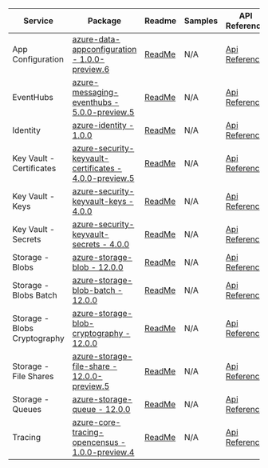 | Service | Package | Readme | Samples | API Reference | Changelog |
| ------- | ------- | ------ | ------- | ------------- | --------- |
| App Configuration | [azure-data-appconfiguration - 1.0.0-preview.6](https://search.maven.org/artifact/com.azure/azure-data-appconfiguration/1.0.0-preview.6/jar/) | [ReadMe](https://github.com/Azure/azure-sdk-for-java/blob/azure-data-appconfiguration_1.0.0-preview.6/sdk/appconfiguration/azure-data-appconfiguration/README.md) | N/A | [Api Reference](https://azuresdkdocs.blob.core.windows.net/$web/java/azure-data-appconfiguration/1.0.0-preview.6/index.html) | [ChangeLog](https://github.com/Azure/azure-sdk-for-java/blob/azure-data-appconfiguration_1.0.0-preview.6/sdk/appconfiguration/azure-data-appconfiguration/CHANGELOG.md) |
| EventHubs | [azure-messaging-eventhubs - 5.0.0-preview.5](https://search.maven.org/artifact/com.azure/azure-messaging-eventhubs/5.0.0-preview.5/jar/) | [ReadMe](https://github.com/Azure/azure-sdk-for-java/blob/azure-messaging-eventhubs_5.0.0-preview.5/sdk/eventhubs/azure-messaging-eventhubs/README.md) | N/A | [Api Reference](https://azuresdkdocs.blob.core.windows.net/$web/java/azure-messaging-eventhubs/5.0.0-preview.5/index.html) | [ChangeLog](https://github.com/Azure/azure-sdk-for-java/blob/azure-messaging-eventhubs_5.0.0-preview.5/sdk/eventhubs/azure-messaging-eventhubs/CHANGELOG.md) |
| Identity | [azure-identity - 1.0.0](https://search.maven.org/artifact/com.azure/azure-identity/1.0.0/jar/) | [ReadMe](https://github.com/Azure/azure-sdk-for-java/blob/azure-identity_1.0.0/sdk/identity/azure-identity/README.md) | N/A | [Api Reference](https://azuresdkdocs.blob.core.windows.net/$web/java/azure-identity/1.0.0/index.html) | [ChangeLog](https://github.com/Azure/azure-sdk-for-java/blob/azure-identity_1.0.0/sdk/identity/azure-identity/CHANGELOG.md) |
| Key Vault - Certificates | [azure-security-keyvault-certificates - 4.0.0-preview.5](https://search.maven.org/artifact/com.azure/azure-security-keyvault-certificates/4.0.0-preview.5/jar/) | [ReadMe](https://github.com/Azure/azure-sdk-for-java/blob/azure-security-keyvault-certificates_4.0.0-preview.5/sdk/keyvault/azure-security-keyvault-certificates/README.md) | N/A | [Api Reference](https://azuresdkdocs.blob.core.windows.net/$web/java/azure-security-keyvault-certificates/4.0.0-preview.5/index.html) | [ChangeLog](https://github.com/Azure/azure-sdk-for-java/blob/azure-security-keyvault-certificates_4.0.0-preview.5/sdk/keyvault/azure-security-keyvault-certificates/CHANGELOG.md) |
| Key Vault - Keys | [azure-security-keyvault-keys - 4.0.0](https://search.maven.org/artifact/com.azure/azure-security-keyvault-keys/4.0.0/jar/) | [ReadMe](https://github.com/Azure/azure-sdk-for-java/blob/azure-security-keyvault-keys_4.0.0/sdk/keyvault/azure-security-keyvault-keys/README.md) | N/A | [Api Reference](https://azuresdkdocs.blob.core.windows.net/$web/java/azure-security-keyvault-keys/4.0.0/index.html) | [ChangeLog](https://github.com/Azure/azure-sdk-for-java/blob/azure-security-keyvault-keys_4.0.0/sdk/keyvault/azure-security-keyvault-keys/CHANGELOG.md) |
| Key Vault - Secrets | [azure-security-keyvault-secrets - 4.0.0](https://search.maven.org/artifact/com.azure/azure-security-keyvault-secrets/4.0.0/jar/) | [ReadMe](https://github.com/Azure/azure-sdk-for-java/blob/azure-security-keyvault-secrets_4.0.0/sdk/keyvault/azure-security-keyvault-secrets/README.md) | N/A | [Api Reference](https://azuresdkdocs.blob.core.windows.net/$web/java/azure-security-keyvault-secrets/4.0.0/index.html) | [ChangeLog](https://github.com/Azure/azure-sdk-for-java/blob/azure-security-keyvault-secrets_4.0.0/sdk/keyvault/azure-security-keyvault-secrets/CHANGELOG.md) |
| Storage - Blobs | [azure-storage-blob - 12.0.0](https://search.maven.org/artifact/com.azure/azure-storage-blob/12.0.0/jar/) | [ReadMe](https://github.com/Azure/azure-sdk-for-java/blob/azure-storage-blob_12.0.0/sdk/storage/azure-storage-blob/README.md) | N/A | [Api Reference](https://azuresdkdocs.blob.core.windows.net/$web/java/azure-storage-blob/12.0.0/index.html) | [ChangeLog](https://github.com/Azure/azure-sdk-for-java/blob/azure-storage-blob_12.0.0/sdk/storage/azure-storage-blob/CHANGELOG.md) |
| Storage - Blobs Batch | [azure-storage-blob-batch - 12.0.0](https://search.maven.org/artifact/com.azure/azure-storage-blob-batch/12.0.0/jar/) | [ReadMe](https://github.com/Azure/azure-sdk-for-java/blob/azure-storage-blob-batch_12.0.0/sdk/storage/azure-storage-blob-batch/README.md) | N/A | [Api Reference](https://azuresdkdocs.blob.core.windows.net/$web/java/azure-storage-blob-batch/12.0.0/index.html) | [ChangeLog](https://github.com/Azure/azure-sdk-for-java/blob/azure-storage-blob-batch_12.0.0/sdk/storage/azure-storage-blob-batch/CHANGELOG.md) |
| Storage - Blobs Cryptography | [azure-storage-blob-cryptography - 12.0.0](https://search.maven.org/artifact/com.azure/azure-storage-blob-cryptography/12.0.0/jar/) | [ReadMe](https://github.com/Azure/azure-sdk-for-java/blob/azure-storage-blob-cryptography_12.0.0/sdk/storage/azure-storage-blob-cryptography/README.md) | N/A | [Api Reference](https://azuresdkdocs.blob.core.windows.net/$web/java/azure-storage-blob-cryptography/12.0.0/index.html) | [ChangeLog](https://github.com/Azure/azure-sdk-for-java/blob/azure-storage-blob-cryptography_12.0.0/sdk/storage/azure-storage-blob-cryptography/CHANGELOG.md) |
| Storage - File Shares | [azure-storage-file-share - 12.0.0-preview.5](https://search.maven.org/artifact/com.azure/azure-storage-file-share/12.0.0-preview.5/jar/) | [ReadMe](https://github.com/Azure/azure-sdk-for-java/blob/azure-storage-file-share_12.0.0-preview.5/sdk/storage/azure-storage-file-share/README.md) | N/A | [Api Reference](https://azuresdkdocs.blob.core.windows.net/$web/java/azure-storage-file-share/12.0.0-preview.5/index.html) | [ChangeLog](https://github.com/Azure/azure-sdk-for-java/blob/azure-storage-file-share_12.0.0-preview.5/sdk/storage/azure-storage-file-share/CHANGELOG.md) |
| Storage - Queues | [azure-storage-queue - 12.0.0](https://search.maven.org/artifact/com.azure/azure-storage-queue/12.0.0/jar/) | [ReadMe](https://github.com/Azure/azure-sdk-for-java/blob/azure-storage-queue_12.0.0/sdk/storage/azure-storage-queue/README.md) | N/A | [Api Reference](https://azuresdkdocs.blob.core.windows.net/$web/java/azure-storage-queue/12.0.0/index.html) | [ChangeLog](https://github.com/Azure/azure-sdk-for-java/blob/azure-storage-queue_12.0.0/sdk/storage/azure-storage-queue/CHANGELOG.md) |
| Tracing | [azure-core-tracing-opencensus - 1.0.0-preview.4](https://search.maven.org/artifact/com.azure/azure-core-tracing-opencensus/1.0.0-preview.4/jar/) | [ReadMe](https://github.com/Azure/azure-sdk-for-java/blob/azure-core-tracing-opencensus_1.0.0-preview.4/sdk/core/azure-core-tracing-opencensus/README.md) | N/A | [Api Reference](https://azuresdkdocs.blob.core.windows.net/$web/java/azure-core-tracing-opencensus/1.0.0-preview.4/index.html) | [ChangeLog](https://github.com/Azure/azure-sdk-for-java/blob/azure-core-tracing-opencensus_1.0.0-preview.4/sdk/core/azure-core-tracing-opencensus/CHANGELOG.md) |

